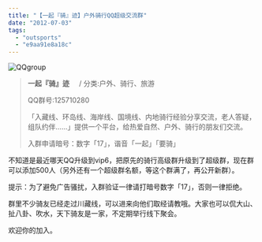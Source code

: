```yaml
---
title: "【一起『骑』迹】户外骑行QQ超级交流群"
date: "2012-07-03"
tags: 
  - "outsports"
  - "e9aa91e8a18c"
---
```


![QQgroup](http://luolei.org/wp-content/uploads/2012/07/QQgroup1.png "QQgroup")

> **一起『骑』迹**     / 分类:户外、骑行、旅游
> 
> QQ群号:125710280
> 
> 「入藏线、环岛线、海岸线、国境线、内地骑行经验分享交流，老人答疑，组队约伴……」提供一个平台，给热爱自然、户外、骑行的朋友们交流。
> 
> 入群申请暗号：数字「17」，谐音「一起」「要骑」

不知道是最近哪天QQ升级到vip6，把原先的骑行高级群升级到了超级群，现在群可以添加500人（另外还有一个超级群名额，等这个群满了，再公开新群）。

提示：为了避免广告骚扰，入群验证一律请打暗号数字「17」，否则一律拒绝。

群里不少骑友已经走过川藏线，可以进来向他们取经请教哦。大家也可以侃大山、扯八卦、吹水，天下骑友是一家，不定期举行线下聚会。

欢迎你的加入。
